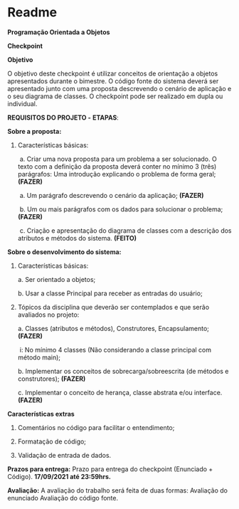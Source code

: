 # Readme

**Programação Orientada a Objetos**

**Checkpoint**

**Objetivo**

O objetivo deste checkpoint é utilizar conceitos de orientação a objetos apresentados durante o bimestre. O código fonte do sistema deverá ser apresentado junto com uma proposta descrevendo o cenário de aplicação e o seu diagrama de classes. O checkpoint pode ser realizado em dupla ou individual. 



**REQUISITOS DO PROJETO -** **ETAPAS**:



**Sobre a proposta:**

1. Características básicas:

   ​	a. Criar uma nova proposta para um problema a ser solucionado. O texto com a definição da proposta deverá conter no 		mínimo 3 (três) parágrafos: Uma introdução explicando o problema de forma geral; **(FAZER)**

   ​	a. Um parágrafo descrevendo o cenário da aplicação; **(FAZER)**

   ​	b. Um ou mais parágrafos com os dados para solucionar o problema; **(FAZER)**

   ​	c. Criação e apresentação do diagrama de classes com a descrição dos atributos e métodos do sistema. **(FEITO)**



**Sobre o desenvolvimento do sistema:**

1. Características básicas:

   a. Ser orientado a objetos;

   b. Usar a classe Principal para receber as entradas do usuário;

   

2. Tópicos da disciplina que deverão ser contemplados e que serão avaliados no projeto:

   a. Classes (atributos e métodos), Construtores, Encapsulamento; **(FAZER)**

   ​	i: No mínimo 4 classes (Não considerando a classe principal com método main);

   b. Implementar os conceitos de sobrecarga/sobreescrita (de métodos e construtores); **(FAZER)**

   c. Implementar o conceito de herança, classe abstrata e/ou interface. **(FAZER)**



**Características extras**

1. Comentários no código para facilitar o entendimento;

2. Formatação de código;
3. Validação de entrada de dados.



**Prazos para entrega:** 
Prazo para entrega do checkpoint (Enunciado + Código).  **17/09/2021 até 23:59hrs.**

**Avaliação:** 
A avaliação do trabalho será feita de duas formas: Avaliação do enunciado Avaliação do código fonte.